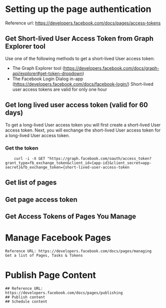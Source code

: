 # Setting up the page authentication
Reference url: https://developers.facebook.com/docs/pages/access-tokens
## Get Short-lived User Access Token from Graph Explorer tool 
Use one of the following methods to get a short-lived User access token:
* The Graph Explorer tool (https://developers.facebook.com/docs/graph-api/explorer#get-token-dropdown)
* The Facebook Login Dialog in-app (https://developers.facebook.com/docs/facebook-login/)
Short-lived user access tokens are valid for only one hour
## Get long lived user access token (valid for 60 days)
To get a long-lived User access token you will first create a short-lived User access token.
Next, you will exchange the short-lived User access token for a long-lived User access token.
### Get the token
        curl -i -X GET "https://graph.facebook.com/oauth/access_token?grant_type=fb_exchange_token&client_id={app-id}&client_secret=app-secret}&fb_exchange_token={short-lived-user-access-token

## Get list of pages
## Get page access token
## Get Access Tokens of Pages You Manage

# Manage Facebook Pages
    Reference URL: https://developers.facebook.com/docs/pages/managing
    Get a list of Pages, Tasks & Tokens
# Publish Page Content
    ## Reference URL: https://developers.facebook.com/docs/pages/publishing
    ## Publish content
    ## Schedule content
